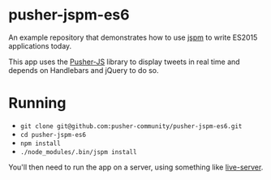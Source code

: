 # pusher-jspm-es6

An example repository that demonstrates how to use [jspm](http://jspm.io) to write ES2015 applications today.

This app uses the [Pusher-JS](https://github.com/pusher/pusher-js) library to display tweets in real time and depends on Handlebars and jQuery to do so.

# Running
- `git clone git@github.com:pusher-community/pusher-jspm-es6.git`
- `cd pusher-jspm-es6`
- `npm install`
- `./node_modules/.bin/jspm install`

You'll then need to run the app on a server, using something like [live-server](https://www.npmjs.com/package/live-server).
